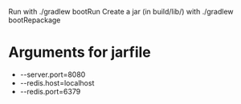 Run with ./gradlew bootRun
Create a jar (in build/lib/) with ./gradlew bootRepackage

# Arguments for jarfile
* --server.port=8080
* --redis.host=localhost
* --redis.port=6379
